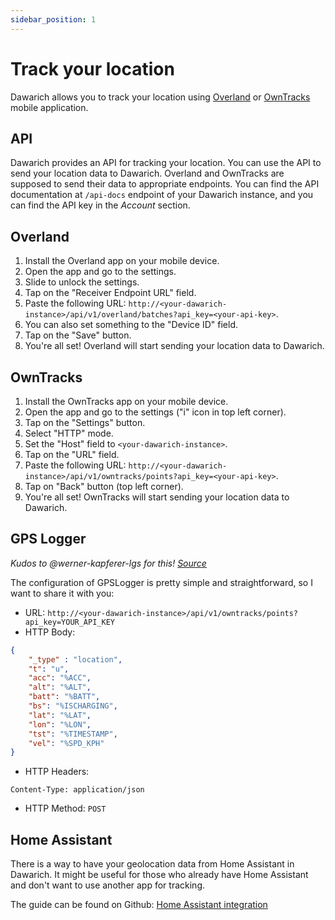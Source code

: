 ```yaml
---
sidebar_position: 1
---
```


# Track your location

Dawarich allows you to track your location using [Overland](https://overland.p3k.app/) or [OwnTracks](https://owntracks.org/) mobile application.

## API

Dawarich provides an API for tracking your location. You can use the API to send your location data to Dawarich. Overland and OwnTracks are supposed to send their data to appropriate endpoints. You can find the API documentation at `/api-docs` endpoint of your Dawarich instance, and you can find the API key in the *Account* section.

## Overland

1. Install the Overland app on your mobile device.
2. Open the app and go to the settings.
3. Slide to unlock the settings.
4. Tap on the "Receiver Endpoint URL" field.
5. Paste the following URL: `http://<your-dawarich-instance>/api/v1/overland/batches?api_key=<your-api-key>`.
6. You can also set something to the "Device ID" field.
7. Tap on the "Save" button.
8. You're all set! Overland will start sending your location data to Dawarich.

## OwnTracks

1. Install the OwnTracks app on your mobile device.
2. Open the app and go to the settings ("i" icon in top left corner).
3. Tap on the "Settings" button.
4. Select "HTTP" mode.
5. Set the "Host" field to `<your-dawarich-instance>`.
6. Tap on the "URL" field.
7. Paste the following URL: `http://<your-dawarich-instance>/api/v1/owntracks/points?api_key=<your-api-key>`.
8. Tap on "Back" button (top left corner).
9. You're all set! OwnTracks will start sending your location data to Dawarich.

## GPS Logger

*Kudos to @werner-kapferer-lgs for this! [Source](https://github.com/Freika/dawarich/discussions/118#discussion-6923665)*

The configuration of GPSLogger is pretty simple and straightforward, so I want to share it with you:

- URL: `http://<your-dawarich-instance>/api/v1/owntracks/points?api_key=YOUR_API_KEY`
- HTTP Body:

```json
{
    "_type" : "location",
    "t": "u",
    "acc": "%ACC",
    "alt": "%ALT",
    "batt": "%BATT",
    "bs": "%ISCHARGING",
    "lat": "%LAT",
    "lon": "%LON",
    "tst": "%TIMESTAMP",
    "vel": "%SPD_KPH"
}
```

- HTTP Headers:

```
Content-Type: application/json
```

- HTTP Method: `POST`

## Home Assistant

There is a way to have your geolocation data from Home Assistant in Dawarich. It might be useful for those who already have Home Assistant and don't want to use another app for tracking.

The guide can be found on Github: [Home Assistant integration](https://github.com/Freika/dawarich/discussions/77#discussioncomment-9904099)
